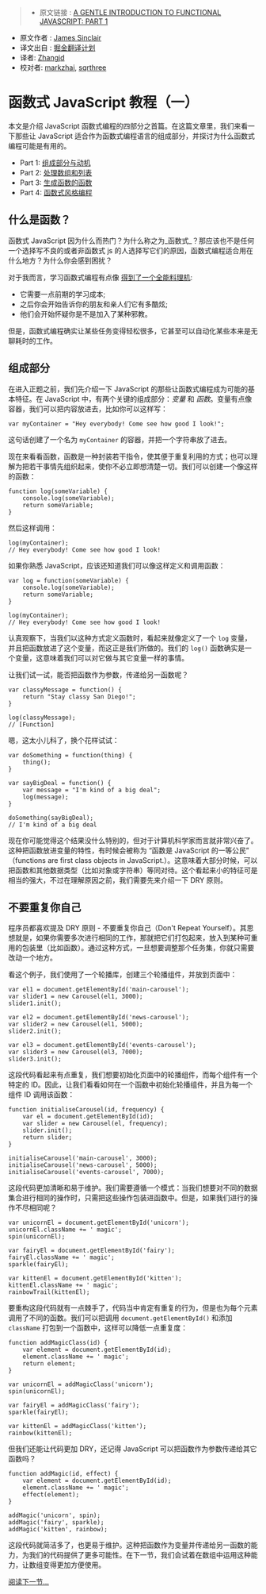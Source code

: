 > * 原文链接 : [A GENTLE INTRODUCTION TO FUNCTIONAL JAVASCRIPT: PART 1](http://jrsinclair.com/articles/2016/gentle-introduction-to-functional-javascript-intro/)
* 原文作者 : [James Sinclair](http://jrsinclair.com/about.html)
* 译文出自 : [掘金翻译计划](https://github.com/xitu/gold-miner)
* 译者: [Zhangjd](https://github.com/zhangjd)
* 校对者: [markzhai](https://github.com/markzhai), [sqrthree](https://github.com/sqrthree)

# 函数式 JavaScript 教程（一）

本文是介绍 JavaScript 函数式编程的四部分之首篇。在这篇文章里，我们来看一下那些让 JavaScript 适合作为函数式编程语言的组成部分，并探讨为什么函数式编程可能是有用的。

*   Part 1: [组成部分与动机](http://jrsinclair.com/articles/2016/gentle-introduction-to-functional-javascript-intro/)
*   Part 2: [处理数组和列表](http://jrsinclair.com/articles/2016/gentle-introduction-to-functional-javascript-arrays/)
*   Part 3: [生成函数的函数](http://jrsinclair.com/articles/2016/gentle-introduction-to-functional-javascript-functions/)
*   Part 4: [函数式风格编程](http://jrsinclair.com/articles/2016/gentle-introduction-to-functional-javascript-style/)

## 什么是函数？

函数式 JavaScript 因为什么而热门？为什么称之为_函数式_？那应该也不是任何一个选择写不良的或者非函数式 js 的人选择写它们的原因，函数式编程适合用在什么地方？为什么你会感到困扰？

对于我而言，学习函数式编程有点像 [得到了一个全能料理机](http://youtu.be/4yr_etbfZtQ):

*   它需要一点前期的学习成本;
*   之后你会开始告诉你的朋友和亲人们它有多酷炫;
*   他们会开始怀疑你是不是加入了某种邪教。

但是，函数式编程确实让某些任务变得轻松很多，它甚至可以自动化某些本来是无聊耗时的工作。

## 组成部分

在进入正题之前，我们先介绍一下 JavaScript 的那些让函数式编程成为可能的基本特征。在 JavaScript 中，有两个关键的组成部分：_变量_ 和 _函数_。变量有点像容器，我们可以把内容放进去，比如你可以这样写：

    var myContainer = "Hey everybody! Come see how good I look!";

这句话创建了一个名为 `myContainer` 的容器，并把一个字符串放了进去。

现在来看看函数，函数是一种封装若干指令，使其便于重复利用的方式；也可以理解为把若干事情先组织起来，使你不必立即想清楚一切。我们可以创建一个像这样的函数：

    function log(someVariable) {
        console.log(someVariable);
        return someVariable;
    }

然后这样调用：

    log(myContainer);
    // Hey everybody! Come see how good I look!

如果你熟悉 JavaScript，应该还知道我们可以像这样定义和调用函数：

    var log = function(someVariable) {
        console.log(someVariable);
        return someVariable;
    }

    log(myContainer);
    // Hey everybody! Come see how good I look!

认真观察下，当我们以这种方式定义函数时，看起来就像定义了一个 `log` 变量，并且把函数放进了这个变量，而这正是我们所做的。我们的 `log()` 函数确实是一个变量，这意味着我们可以对它做与其它变量一样的事情。

让我们试一试，能否把函数作为参数，传递给另一函数呢？

    var classyMessage = function() {
        return "Stay classy San Diego!";
    }

    log(classyMessage);
    // [Function]

嗯，这太小儿科了，换个花样试试：

    var doSomething = function(thing) {
        thing();
    }

    var sayBigDeal = function() {
        var message = "I'm kind of a big deal";
        log(message);
    }

    doSomething(sayBigDeal);
    // I'm kind of a big deal

现在你可能觉得这个结果没什么特别的，但对于计算机科学家而言就非常兴奋了。这种把函数放进变量的特性，有时候会被称为 “函数是 JavaScript 的一等公民” （functions are first class objects in JavaScript.）。这意味着大部分时候，可以把函数和其他数据类型（比如对象或字符串）等同对待。这个看起来小的特征可是相当的强大，不过在理解原因之前，我们需要先来介绍一下 DRY 原则。

## 不要重复你自己

程序员都喜欢提及 DRY 原则 - 不要重复你自己（Don't Repeat Yourself）。其思想就是，如果你需要多次进行相同的工作，那就把它们打包起来，放入到某种可重用的包装里（比如函数）。通过这种方式，一旦想要调整那个任务集，你就只需要改动一个地方。

看这个例子，我们使用了一个轮播库，创建三个轮播组件，并放到页面中：

    var el1 = document.getElementById('main-carousel');
    var slider1 = new Carousel(el1, 3000);
    slider1.init();

    var el2 = document.getElementById('news-carousel');
    var slider2 = new Carousel(el1, 5000);
    slider2.init();

    var el3 = document.getElementById('events-carousel');
    var slider3 = new Carousel(el3, 7000);
    slider3.init();

这段代码看起来有点重复，我们想要初始化页面中的轮播组件，而每个组件有一个特定的 ID。因此，让我们看看如何在一个函数中初始化轮播组件，并且为每一个组件 ID 调用该函数：

    function initialiseCarousel(id, frequency) {
        var el = document.getElementById(id);
        var slider = new Carousel(el, frequency);
        slider.init();
        return slider;
    }

    initialiseCarousel('main-carousel', 3000);
    initialiseCarousel('news-carousel', 5000);
    initialiseCarousel('events-carousel', 7000);

这段代码更加清晰和易于维护。我们需要遵循一个模式：当我们想要对不同的数据集合进行相同的操作时，只需把这些操作包装进函数中。但是，如果我们进行的操作不尽相同呢？

    var unicornEl = document.getElementById('unicorn');
    unicornEl.className += ' magic';
    spin(unicornEl);

    var fairyEl = document.getElementById('fairy');
    fairyEl.className += ' magic';
    sparkle(fairyEl);

    var kittenEl = document.getElementById('kitten');
    kittenEl.className += ' magic';
    rainbowTrail(kittenEl);

要重构这段代码就有一点棘手了，代码当中肯定有重复的行为，但是也为每个元素调用了不同的函数。我们可以把调用 `document.getElementById()` 和添加 `className` 打包到一个函数中，这样可以降低一点重复度：

    function addMagicClass(id) {
        var element = document.getElementById(id);
        element.className += ' magic';
        return element;
    }

    var unicornEl = addMagicClass('unicorn');
    spin(unicornEl);

    var fairyEl = addMagicClass('fairy');
    sparkle(fairyEl);

    var kittenEl = addMagicClass('kitten');
    rainbow(kittenEl);

但我们还能让代码更加 DRY，还记得 JavaScript 可以把函数作为参数传递给其它函数吗？

    function addMagic(id, effect) {
        var element = document.getElementById(id);
        element.className += ' magic';
        effect(element);
    }

    addMagic('unicorn', spin);
    addMagic('fairy', sparkle);
    addMagic('kitten', rainbow);

这段代码就简洁多了，也更易于维护。这种把函数作为变量并传递给另一函数的能力，为我们的代码提供了更多可能性。在下一节，我们会试着在数组中运用这种能力，让数组变得更加方便使用。

[阅读下一节…](http://jrsinclair.com/articles/2016/gentle-introduction-to-functional-javascript-arrays/)
